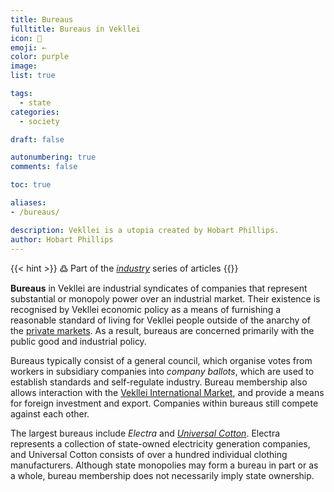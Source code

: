 ```yaml
---
title: Bureaus
fulltitle: Bureaus in Vekllei
icon: 🏢
emoji: ←
color: purple
image: 
list: true

tags: 
  - state
categories:
  - society

draft: false

autonumbering: true
comments: false

toc: true

aliases:
- /bureaus/

description: Vekllei is a utopia created by Hobart Phillips.
author: Hobart Phillips
---
```

{{< hint >}}
߷ Part of the *[industry](/industry/)* series of articles
{{</hint>}}

**Bureaus** in Vekllei are industrial syndicates of companies that represent substantial or monopoly power over an industrial market. Their existence is recognised by Vekllei economic policy as a means of furnishing a reasonable standard of living for Vekllei people outside of the anarchy of the [private markets](/utopia/society/state/finance/#domestic-markets). As a result, bureaus are concerned primarily with the public good and industrial policy.

Bureaus typically consist of a general council, which organise votes from workers in subsidiary companies into *company ballots*, which are used to establish standards and self-regulate industry. Bureau membership also allows interaction with the [Vekllei International Market](/utopia/society/state/finance/#international-markets), and provide a means for foreign investment and export. Companies within bureaus still compete against each other.

The largest bureaus include *Electra* and [*Universal Cotton*](/universal-cotton/). Electra represents a collection of state-owned electricity generation companies, and Universal Cotton consists of over a hundred individual clothing manufacturers. Although state monopolies may form a bureau in part or as a whole, bureau membership does not necessarily imply state ownership. 

